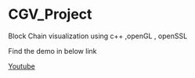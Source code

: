 # CGV_Project
Block Chain visualization using c++ ,openGL , openSSL


Find the demo in below link

[Youtube](https://www.youtube.com/watch?v=sV-een_w2mI)
